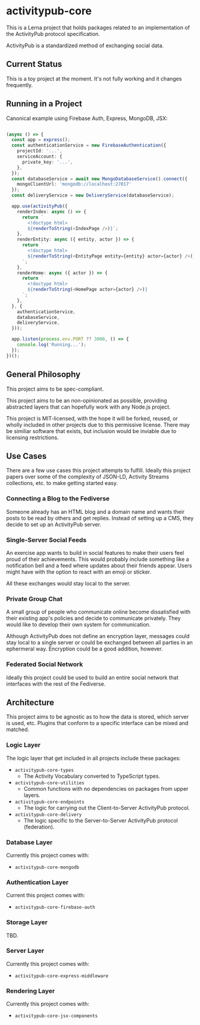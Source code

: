 # activitypub-core

This is a Lerna project that holds packages related to an implementation of the
ActivityPub protocol specification.

ActivityPub is a standardized method of exchanging social data.

## Current Status

This is a toy project at the moment. It's not fully working and it changes
frequently.

## Running in a Project

Canonical example using Firebase Auth, Express, MongoDB, JSX:

```ts

(async () => {
  const app = express();
  const authenticationService = new FirebaseAuthentication({
    projectId: '...',
    serviceAccount: {
      private_key: '...',
    },
  });
  const databaseService = await new MongoDatabaseService().connect({
    mongoClientUrl: 'mongodb://localhost:27017'
  });
  const deliveryService = new DeliveryService(databaseService);

  app.use(activityPub({
    renderIndex: async () => {
      return `
        <!doctype html>
        ${renderToString(<IndexPage />)}`;
    },
    renderEntity: async ({ entity, actor }) => {
      return `
        <!doctype html>
        ${renderToString(<EntityPage entity={entity} actor={actor} />)}
      `;
    },
    renderHome: async ({ actor }) => {
      return `
        <!doctype html>
        ${renderToString(<HomePage actor={actor} />)}
      `;
    },
  }, {
    authenticationService,
    databaseService,
    deliveryService,
  }));

  app.listen(process.env.PORT ?? 3000, () => {
    console.log('Running...');
  });
})();
```

## General Philosophy

This project aims to be spec-compliant.

This project aims to be an non-opinionated as possible, providing abstracted
layers that can hopefully work with any Node.js project.

This project is MIT-licensed, with the hope it will be forked, reused, or
wholly included in other projects due to this permissive license. There may be
similiar software that exists, but inclusion would be inviable due to licensing
restrictions.

## Use Cases

There are a few use cases this project attempts to fulfill. Ideally this project
papers over some of the complexity of JSON-LD, Activity Streams collections, etc.
to make getting started easy.

### Connecting a Blog to the Fediverse

Someone already has an HTML blog and a domain name and wants their posts to be
read by others and get replies. Instead of setting up a CMS, they decide to set
up an ActivityPub server.

### Single-Server Social Feeds

An exercise app wants to build in social features to make their users feel
proud of their achievements. This would probably include something like a
notification bell and a feed where updates about their friends appear. Users
might have with the option to react with an emoji or sticker.

All these exchanges would stay local to the server.

### Private Group Chat

A small group of people who communicate online become dissatisfied with their
existing app's policies and decide to communicate privately. They would like to
develop their own system for communication.

Although ActivityPub does not define an encryption layer, messages could stay
local to a single server or could be exchanged between all parties in an
ephermeral way. Encryption could be a good addition, however.

### Federated Social Network

Ideally this project could be used to build an entire social network that
interfaces with the rest of the Fediverse.

## Architecture

This project aims to be agnostic as to how the data is stored, which server is
used, etc. Plugins that conform to a specific interface can be mixed and matched.

### Logic Layer

The logic layer that get included in all projects include these packages:

* `activitypub-core-types`
    * The Activity Vocabulary converted to TypeScript types.
* `activitypub-core-utilities`
    * Common functions with no dependencies on packages from upper layers.
* `activitypub-core-endpoints`
    * The logic for carrying out the Client-to-Server ActivityPub protocol.
* `activitypub-core-delivery`
    * The logic specific to the Server-to-Server ActivityPub protocol (federation).

### Database Layer

Currently this project comes with:

* `activitypub-core-mongodb`

### Authentication Layer

Current this project comes with:

* `activitypub-core-firebase-auth`

### Storage Layer

TBD.

### Server Layer

Currently this project comes with:

* `activitypub-core-express-middleware`

### Rendering Layer

Currently this project comes with:

* `activitypub-core-jsx-components`